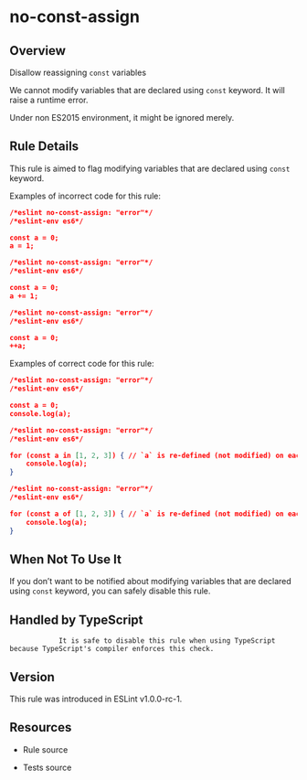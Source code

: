 

# no-const-assign
## Overview

Disallow reassigning `const` variables

We cannot modify variables that are declared using `const` keyword.
It will raise a runtime error.

Under non ES2015 environment, it might be ignored merely.

## Rule Details

This rule is aimed to flag modifying variables that are declared using `const` keyword.

Examples of incorrect code for this rule:


```json
/*eslint no-const-assign: "error"*/
/*eslint-env es6*/

const a = 0;
a = 1;
```



```json
/*eslint no-const-assign: "error"*/
/*eslint-env es6*/

const a = 0;
a += 1;
```



```json
/*eslint no-const-assign: "error"*/
/*eslint-env es6*/

const a = 0;
++a;
```

Examples of correct code for this rule:


```json
/*eslint no-const-assign: "error"*/
/*eslint-env es6*/

const a = 0;
console.log(a);
```



```json
/*eslint no-const-assign: "error"*/
/*eslint-env es6*/

for (const a in [1, 2, 3]) { // `a` is re-defined (not modified) on each loop step.
    console.log(a);
}
```



```json
/*eslint no-const-assign: "error"*/
/*eslint-env es6*/

for (const a of [1, 2, 3]) { // `a` is re-defined (not modified) on each loop step.
    console.log(a);
}
```

## When Not To Use It

If you don’t want to be notified about modifying variables that are declared using `const` keyword, you can safely disable this rule.

## Handled by TypeScript


                It is safe to disable this rule when using TypeScript because TypeScript's compiler enforces this check.
            

## Version

This rule was introduced in ESLint v1.0.0-rc-1.

## Resources


- Rule source 

- Tests source 

